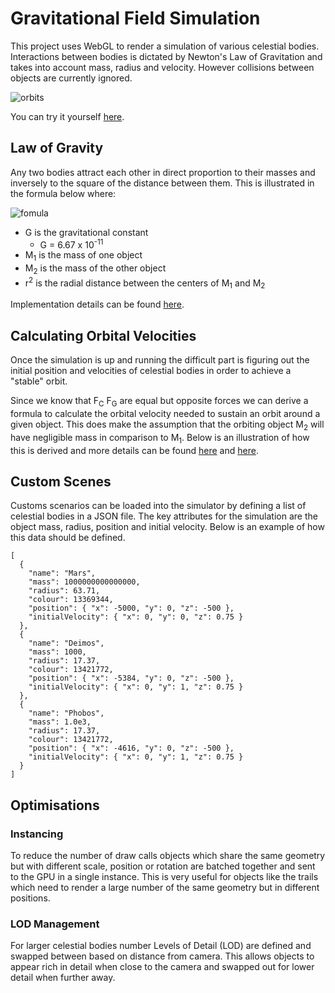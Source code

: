 # Gravitational Field Simulation

This project uses WebGL to render a simulation of various celestial bodies. Interactions between bodies is dictated by Newton's Law of Gravitation and takes into account mass, radius and velocity. However collisions between objects are currently ignored.

![orbits](https://user-images.githubusercontent.com/23175651/147887909-60e1d1b3-1c5e-407e-8c3d-2e5ece8d4bb9.png)

You can try it yourself [here](https://vitzeno.github.io/GravitationalFieldSimulation/).

## Law of Gravity

Any two bodies attract each other in direct proportion to their masses and inversely to the square of the distance between them. This is illustrated in the formula below where:

![fomula](https://user-images.githubusercontent.com/23175651/147840177-337c10d5-24dc-4b22-a258-bebad285e6bf.jpg)

- G is the gravitational constant
  - G = 6.67 x 10<sup>-11</sup>
- M<sub>1</sub> is the mass of one object
- M<sub>2</sub> is the mass of the other object
- r<sup>2</sup> is the radial distance between the centers of M<sub>1</sub> and M<sub>2</sub>

Implementation details can be found [here](https://github.com/Vitzeno/WebGL/blob/master/src/scenes/solar-system/planet.tsx#L53).

## Calculating Orbital Velocities

Once the simulation is up and running the difficult part is figuring out the initial position and velocities of celestial bodies in order to achieve a "stable" orbit.

Since we know that F<sub>C</sub> F<sub>G</sub> are equal but opposite forces we can derive a formula to calculate the orbital velocity needed to sustain an orbit around a given object. This does make the assumption that the orbiting object M<sub>2</sub> will have negligible mass in comparison to M<sub>1</sub>. Below is an illustration of how this is derived and more details can be found [here](https://www.youtube.com/watch?v=nxD7koHdQhM) and [here](https://physics.stackexchange.com/questions/306198/minimum-velocity-to-maintain-orbit-around-a-perfect-sphere).

## Custom Scenes

Customs scenarios can be loaded into the simulator by defining a list of celestial bodies in a JSON file. The key attributes for the simulation are the object mass, radius, position and initial velocity. Below is an example of how this data should be defined.

```
[
  {
    "name": "Mars",
    "mass": 1000000000000000,
    "radius": 63.71,
    "colour": 13369344,
    "position": { "x": -5000, "y": 0, "z": -500 },
    "initialVelocity": { "x": 0, "y": 0, "z": 0.75 }
  },
  {
    "name": "Deimos",
    "mass": 1000,
    "radius": 17.37,
    "colour": 13421772,
    "position": { "x": -5384, "y": 0, "z": -500 },
    "initialVelocity": { "x": 0, "y": 1, "z": 0.75 }
  },
  {
    "name": "Phobos",
    "mass": 1.0e3,
    "radius": 17.37,
    "colour": 13421772,
    "position": { "x": -4616, "y": 0, "z": -500 },
    "initialVelocity": { "x": 0, "y": 1, "z": 0.75 }
  }
]
```

## Optimisations

### Instancing

To reduce the number of draw calls objects which share the same geometry but with different scale, position or rotation are batched together and sent to the GPU in a single instance. This is very useful for objects like the trails which need to render a large number of the same geometry but in different positions.

### LOD Management

For larger celestial bodies number Levels of Detail (LOD) are defined and swapped between based on distance from camera. This allows objects to appear rich in detail when close to the camera and swapped out for lower detail when further away.
